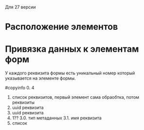 Для 27 версии


# Расположение элементов


# Привязка данных к элементам форм
У каждого реквизита формы есть уникальный номер который указывается на элементе формы.

#copyinfo
0. 4
1. список реквизитов, первый элемент сама обраобтка, потом реквизиты
  0.  uuid реквизита
  1.  uuid реквизита
  2. 1??
  3.0. тип метаданных
  3.1. имя реквизита
2. список
